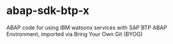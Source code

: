 # abap-sdk-btp-x
ABAP code for using IBM watsonx services with SAP BTP ABAP Environment, imported via Bring Your Own Git (BYOG)
